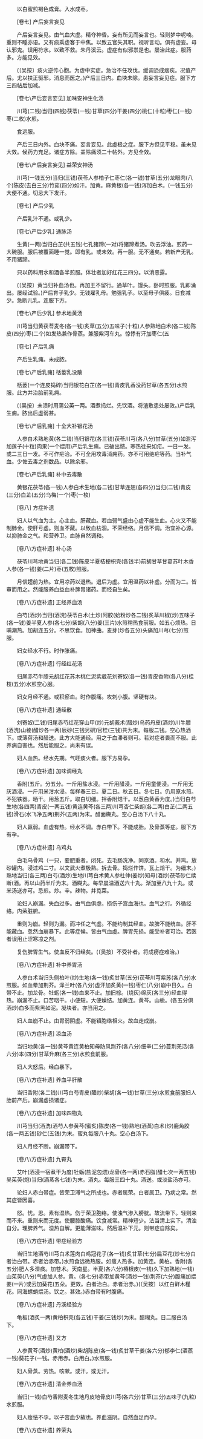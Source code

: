 <!-- { "loadSidebar": true } -->
　　以白蜜煎褐色成膏。入水成枣。

　　[卷七] 产后妄言妄见 

　　产后妄言妄见。由气血大虚。精夺神昏。妄有所见而妄言也。轻则梦中呢喃。重则不睡亦语。又有痰乘虚客于中焦。以致五官失其职。视听言动。俱有虚妄。毋认邪鬼。误用符水。以致不救。朱丹溪云。虚症有似邪祟是也。屡治此症。服药多。方能见效。

　　(〔吴按〕痰火逆传心胞。为虚中实症。急治不任攻伐。缓调恐成痼疾。况值产后。尤以扶正驱邪。消息而医之。)产后三日内。血块未除。患妄言妄见症。服下方三四帖后加减。

　　[卷七\产后妄言妄见] 加味安神生化汤 

　　川芎(二钱)当归(四钱)茯苓(一钱)甘草(四分)干姜(四分)桃仁(十粒)枣仁(一钱)枣(二枚)水煎。

　　食远服。

　　产后三日内外。血块不痛。妄言妄见。此虚极之症。服下方但见平稳。虽未见大效。候药力充足。诸症方除。盖除痛须二十帖外。方见全效。

　　[卷七\产后妄言妄见] 益荣安神汤 

　　川芎(一钱五分)当归(三钱)茯苓人参柏子仁枣仁(各一钱)甘草(五分)龙眼肉(八个)陈皮(去白三分)竹茹(四分)如汗。加黄。麻黄根(各一钱)泻加白术。(一钱五分)大便不通。切忌大下发汗。

　　[卷七] 产后少乳 

　　产后乳汁不通。或乳少。

　　[卷七\产后少乳] 通脉汤 

　　生黄(一两)当归白芷(共五钱)七孔猪蹄(一对)将猪蹄煮汤。吹去浮油。煎药一大碗服。服后被覆面睡一觉。即有乳。或未效。再一服。无不通矣。若新产无乳。不用猪蹄。

　　只以药料用水和酒各半煎服。体壮者加好红花三四分。以消恶露。

　　(〔吴按〕黄当归补血汤也。再加王不留行。通草叶。馒头。卧时煎服。乳即涌出。屡经试验。)产后育子乳少。无钱雇乳母。勉强乳子。以至母子俱疲。日食减少。急断儿乳。连服下方。

　　[卷七\产后少乳] 参术地黄汤 

　　川芎当归黄茯苓麦冬(各一钱)炙草(五分)五味子(十粒)人参熟地白术(各二钱)陈皮(四分)枣(二个)如发热兼作骨蒸。兼服紫河车丸。惊悸有汗加枣仁(五 

　　[卷七] 产后乳痈 

　　产后生乳痈。未成脓。

　　[卷七\产后乳痈] 栝蒌乳没散 

　　栝蒌(一个连皮捣碎)当归银花白芷(各一钱)青皮乳香没药甘草(各五分)水煎服。此方并治胎前乳痈。

　　(〔吴按〕未溃时用蒲公英一两。酒煮捣烂。先饮酒。将渣敷患处屡效。)产后乳生痈。脓出后虚弱甚。

　　[卷七\产后乳痈] 十全大补银花汤 

　　人参白术熟地黄(各二钱)当归银花(各三钱)茯苓川芎(各八分)甘草(五分)如泄泻加莲子(十粒)肉果(一个煨用)产后乳生痈。已破出脓。寒热往来如疟。一日一发。或二三日一发。不可作疟治。不可全用攻毒消痈药。亦不可用绝疟等药。当补气血。少佐去毒之剂数品。以除余邪。

　　[卷七\产后乳痈] 补中去毒散 

　　黄银花茯苓(各一钱)人参白术生地(各二钱)甘草连翘(各四分)当归(二钱)青皮(三分)白芷(五分)乌梅(一个)枣(一枚) 

　　[卷八] 方症补遗 

　　妇人以气血为主。心主血。肝藏血。若血弱气盛由心虚不能生血。心火又不能制肺金。使肝亏虚。则血不藏。以致血枯涸。不荣经络。月信不调。治宜补心源。以抑肺金之气。和营养卫。血脉自然调和。

　　[卷八\方症补遗] 补心汤 

　　茯苓川芎地黄当归(各二钱)陈皮半夏桔梗枳壳(各钱半)前胡甘草甘葛苏叶木香人参(各一钱)姜(二片)枣(五枚)煎服。

　　月信趱前为热。宜用凉药以退热。退后为虚。宜用温药以补虚。分而为二。皆审而用之。然能服养血益血补脾胃诸药。而经自生矣。

　　[卷八\方症补遗] 正经养血汤 

　　白芍(酒炒)当归(酒洗)茯苓白术(土炒)阿胶(蛤粉炒各二钱)炙草川椒(炒)五味子(各一钱)姜半夏人参(各七分)柴胡(八分)姜(三片)水煎稍热食前服。如五心烦热。日晡潮热。加胡连五分。不思饮食。加神曲。麦芽(炒各五分)头痛加川芎(七分)煎服。

　　妇女经水不行。时作胀痛。

　　[卷八\方症补遗] 行经红花汤 

　　归尾赤芍牛膝元胡红花苏木桃仁泥紫葳花刘寄奴(各一钱)青皮香附(各八分)桂枝(五分)水煎空心服。

　　妇女月经不通。或积瘀血。时作腹痛。攻刺小腹。坚硬有块。

　　[卷八\方症补遗] 通经散 

　　刘寄奴(二钱)归尾赤芍红花穿山甲(炒)元胡莪术(醋炒)乌药丹皮(酒炒)川牛膝(酒洗)山棱(醋炒各一两)辰砂(三钱另研)官桂(三钱)共为末。每服二钱。空心热酒下。或薄荷汤和醋送。此方大能通经。用之于血滞者则可。若对症者畏而不服。此养病自害也。然后能服之。尚未有误。

　　妇人血热。经水先期。气旺痰火者。服下方易孕。

　　[卷八\方症补遗] 加味调经丸 

　　香附(五斤。分五分。一斤用盐水浸。一斤用醋浸。一斤用童便浸。一斤用无灰酒浸。一斤用米泔水浸。每样春三日。夏二日。秋五日。冬七日。仍用原水煎。不犯铁器。晒干。用葱五斤。取白切细。拌香附焙干。以葱白黄香为度。)当归白芍生地(各四两)青皮(一两五钱)黄连黄芩(各三两)川芎杏仁柴胡(各二两)白芷(二两五钱)滑石(水飞净五两)荆芥(五两)为末。醋面糊丸。空心白汤下八十丸。

　　妇人羸弱。血虚有热。经水不调。赤白带下。不能成胎。及骨蒸等症。服下方有孕。

　　[卷八\方症补遗] 乌鸡丸 

　　白毛乌骨鸡（一只，要肥重者。闭死。去毛肠洗净。同京酒。和水。并鸡。放砂罐内。浸过鸡二寸。以文武火煮极熟。拆去骨。捣烂作饼。瓦上焙干。为细末。)熟地当归(各三两)白芍(酒炒)生地川芎白术黄人参杜仲(姜炒)知母(酒炒)茯苓砂仁续断(酒。再以山药半斤为末。酒糊丸。每早晨温酒送六十丸。渐加至八九十丸。或米汤送亦可。忌煎。炒。辛。辣物。并苋菜。

　　论妇人崩漏。失血过多。由气血俱虚。损伤子宫血海也。血气之行。外循经络。内荣脏腑。

　　重则为崩。轻则为漏。而冲任之气虚。不能约制其经血。故脾不能统血。肝不能藏血。忽然血崩暴下。此等症候。皆由气血虚。脾胃先损。能受补者可治。若医者误用止涩寒凉之剂。

　　复伤脾胃生气。使血反不归经矣。(〔吴按〕不受补者。将成痨症难治。) 

　　[卷八\方症补遗] 补中养胃汤 

　　人参白术当归头侧柏叶(炒)生地(各一钱)炙甘草(五分)茯苓川芎紫苏(各八分)水煎服。如血晕加荆芥。泽兰叶(各八分)虚汗加炙黄(一钱)枣仁(八分)崩中日久。白带不止。加龙骨。牡蛎(各一钱)血来不止。加旧棕。(烧灰)绵灰(各三分)经血得热。崩漏不止。口苦咽干。小便短。大便燥结。加黄连。黄芩。山栀。(各五分俱酒炒)血多而紫黑如泥。凝块者。亦当用之。

　　妇人血崩不止。由胃弱阴虚。不能镇胞络相火。故血走成崩。

　　[卷八\方症补遗] 凉血汤 

　　当归地黄(各一钱)黄芩黄连黄柏知母防风荆芥(各八分)细辛(二分)蔓荆羌活(各六分)本(四分)甘草升麻(各三分)水煎食前服。

　　妇人大怒后。经血暴下。

　　[卷八\方症补遗] 养血平肝散 

　　当归香附(各二钱)川芎白芍青皮(醋炒)柴胡(各一钱)甘草(三分)水煎食前服妇人胎前产后。崩漏虚损诸症。

　　[卷八\方症补遗] 加味四物丸 

　　川芎当归(酒洗)酒芍人参黄芩(蜜炙)陈皮(各一钱)熟地(酒蒸)白术(炒)鹿角胶(各一两五钱)砂仁(五钱)为末。蜜丸每服八十丸。空心白汤下。

　　妇人月经不断。崩漏带下。

　　[卷八\方症补遗] 九霄丸 

　　艾叶(酒浸一宿煮干为度)牡蛎(盐泥包煨)龙骨(各一两)赤石脂(醋七次一两五钱)吴茱萸(炮)当归(酒蒸各七钱)为末。酒丸。每服三四十丸。酒送。或淡盐汤亦可。

　　论妇人赤白带症。皆荣卫滞气之所成也。赤者属荣。白者属卫。乃病之常。然其症皆因喜。

　　怒。忧。思。素有湿热。伤于荣卫胞络。使浊气渗入膀胱。故流带下。轻则来而不来。重则来而无度。使腰膝酸痛。饮食减常。精神短少。法当清上实下。清浊自分。理脾养气。湿热自解。更能薄滋味。然后温补下元。则带症自除矣。

　　[卷八\方症补遗] 带症经验方 

　　当归生地酒芍川芎白术莲肉白鸡冠花子(各一钱)炙甘草(七分)扁豆花(炒七分白者治白带。赤者治赤带。)水煎食远微热服。如瘦人热多。加黄连。黄柏。香附(各五分)肥人多湿痰。加苍术。天南星。半夏(各六分)椿根皮(一钱)久下加熟地(一钱)山茱萸(八分)气虚加人参。黄。(各七分)赤带加黄芩(酒炒一钱)荆芥(六分)腹痛加煨姜(一片)或云加葵花(五朵。更效。白者治白。赤者治赤。)(〔吴按〕以红白鲜木槿花。同海螵蛸煨汤。饮之。甚效。)赤白带有时腹痛。

　　[卷八\方症补遗] 丹溪经验方 

　　龟板(酒炙一两)黄柏枳壳(各五钱)干姜(三钱炒)为末。醋糊丸。日二服白汤下。

　　[卷八\方症补遗] 又方 

　　人参黄芩(酒炒)黄柏(酒炒)柴胡陈皮(各一钱)炙甘草干姜(各六分)郁李仁(酒蒸一钱)葵花子(一钱。赤用赤。白用白。)水煎服。

　　妇人骨蒸。劳热。咳嗽。或汗。或无汗。

　　[卷八\方症补遗] 清金养血汤 

　　当归(一钱)白芍香附麦冬生地丹皮地骨皮川芎(各六分)甘草(三分)五味子(九粒)水煎服。

　　妇人瘦怯不孕。以子宫血少故也。养血滋阴。自然血足而孕。

　　[卷八\方症补遗] 养荣丸 

